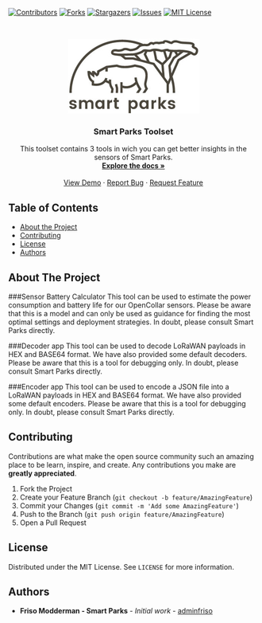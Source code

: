 [![Contributors][contributors-shield]][contributors-url]
[![Forks][forks-shield]][forks-url]
[![Stargazers][stars-shield]][stars-url]
[![Issues][issues-shield]][issues-url]
[![MIT License][license-shield]][license-url]

<!-- PROJECT LOGO -->
<br />
<p align="center">
  <a href="https://github.com/SmartParksOrg/smartparks-toolset">
    <img src="assets/Img/smp-logo-ret.jpg" alt="Logo" width="265" height="150"/>
  </a>

  <h3 align="center">Smart Parks Toolset</h3>

  <p align="center">
    This toolset contains 3 tools in wich you can get better insights in the sensors of Smart Parks.
    <br />
    <a href="https://github.com/SmartParks/smartparks-toolset"><strong>Explore the docs »</strong></a>
    <br />
    <br />
    <a href="https://toolset.smartparks.org/">View Demo</a>
    ·
    <a href="https://github.com/SmartParks/smartparks-toolset/issues">Report Bug</a>
    ·
    <a href="https://github.com/SmartParks/smartparks-toolset/issues">Request Feature</a>
  </p>
</p>

<!-- TABLE OF CONTENTS -->

## Table of Contents

- [About the Project](#about-the-project)
- [Contributing](#contributing)
- [License](#license)
- [Authors](#authors)

<!-- ABOUT THE PROJECT -->

## About The Project

###Sensor Battery Calculator
This tool can be used to estimate the power consumption and battery life for our OpenCollar sensors. Please be aware that this is a model and can only be used as guidance for finding the most optimal settings and deployment strategies. In doubt, please consult Smart Parks directly.

###Decoder app
This tool can be used to decode LoRaWAN payloads in HEX and BASE64 format. We have also provided some default decoders. Please be aware that this is a tool for debugging only. In doubt, please consult Smart Parks directly.

###Encoder app
This tool can be used to encode a JSON file into a LoRaWAN payloads in HEX and BASE64 format. We have also provided some default encoders. Please be aware that this is a tool for debugging only. In doubt, please consult Smart Parks directly.

<!-- CONTRIBUTING -->

## Contributing

Contributions are what make the open source community such an amazing place to be learn, inspire, and create. Any contributions you make are **greatly appreciated**.

1. Fork the Project
2. Create your Feature Branch (`git checkout -b feature/AmazingFeature`)
3. Commit your Changes (`git commit -m 'Add some AmazingFeature'`)
4. Push to the Branch (`git push origin feature/AmazingFeature`)
5. Open a Pull Request

<!-- LICENSE -->

## License

Distributed under the MIT License. See `LICENSE` for more information.

<!-- Authors -->

## Authors

- **Friso Modderman - Smart Parks** - _Initial work_ - [adminfriso](https://github.com/adminfriso)

<!-- MARKDOWN LINKS & IMAGES -->
<!-- https://www.markdownguide.org/basic-syntax/#reference-style-links -->

[contributors-shield]: https://img.shields.io/github/contributors/SmartParksOrg/smartparks-toolset.svg?style=flat-square
[contributors-url]: https://github.com/SmartParksOrg/smartparks-toolset/graphs/contributors
[forks-shield]: https://img.shields.io/github/forks/SmartParksOrg/smartparks-toolset.svg?style=flat-square
[forks-url]: https://github.com/SmartParksOrg/smartparks-toolset/network/members
[stars-shield]: https://img.shields.io/github/stars/SmartParksOrg/smartparks-toolset.svg?style=flat-square
[stars-url]: https://github.com/SmartParksOrg/smartparks-toolset/stargazers
[issues-shield]: https://img.shields.io/github/issues/SmartParksOrg/smartparks-toolset.svg?style=flat-square
[issues-url]: https://github.com/SmartParksOrg/smartparks-toolset/issues
[license-shield]: https://img.shields.io/github/license/SmartParksOrg/smartparks-toolset.svg?style=flat-square
[license-url]: https://github.com/SmartParksOrg/smartparks-toolset/blob/main/LICENSE
